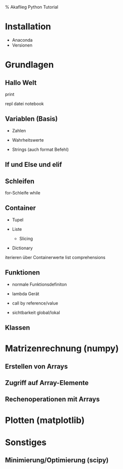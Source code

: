 % Akaflieg Python Tutorial

# Installation

* Anaconda
* Versionen

# Grundlagen

## Hallo Welt

print

repl
datei
notebook

## Variablen (Basis)

* Zahlen

* Wahrheitswerte

* Strings (auch format Befehl)

## If und Else und elif

## Schleifen

for-Schleife
while

## Container

* Tupel

* Liste
  * Slicing

* Dictionary

iterieren über Containerwerte
list comprehensions

## Funktionen

* normale Funktionsdefiniton

* lambda Gerät

* call by reference/value

* sichtbarkeit global/lokal

## Klassen

# Matrizenrechnung (numpy)

## Erstellen von Arrays

## Zugriff auf Array-Elemente

## Rechenoperationen mit Arrays

# Plotten (matplotlib)

# Sonstiges

## Minimierung/Optimierung (scipy)
